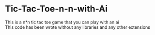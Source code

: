 # Tic-Tac-Toe-n-n-with-Ai
This is a n*n tic tac toe game that you can play with an ai   
This code has been wrote without any libraries and any other extensions
